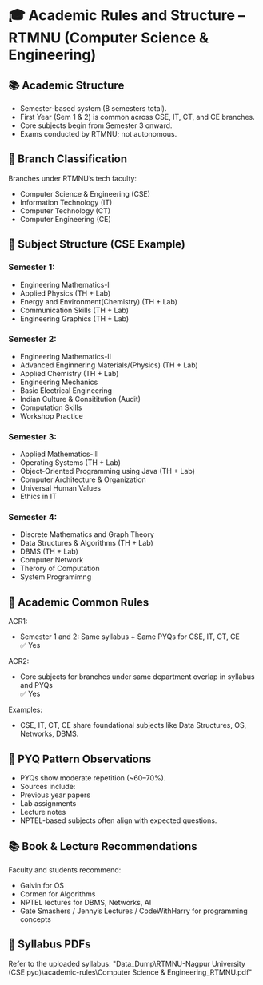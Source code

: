 # 🎓 Academic Rules and Structure – RTMNU (Computer Science & Engineering)

## 📚 Academic Structure
- Semester-based system (8 semesters total).
- First Year (Sem 1 & 2) is common across CSE, IT, CT, and CE branches.
- Core subjects begin from Semester 3 onward.
- Exams conducted by RTMNU; not autonomous.

## 📂 Branch Classification
Branches under RTMNU’s tech faculty:
- Computer Science & Engineering (CSE)
- Information Technology (IT)
- Computer Technology (CT)
- Computer Engineering (CE)

## 📘 Subject Structure (CSE Example)

### Semester 1:
- Engineering Mathematics-I
- Applied Physics (TH + Lab)
- Energy and Environment(Chemistry) (TH + Lab)
- Communication Skills (TH + Lab)
- Engineering Graphics (TH + Lab)

### Semester 2:
- Engineering Mathematics-II
- Advanced Enginnering Materials/(Physics) (TH + Lab)
- Applied Chemistry (TH + Lab)
- Engineering Mechanics
- Basic Electrical Engineering
- Indian Culture & Consititution (Audit)
- Computation Skills
- Workshop Practice

### Semester 3:
- Applied Mathematics-III
- Operating Systems (TH + Lab)
- Object-Oriented Programming using Java (TH + Lab)
- Computer Architecture & Organization
- Universal Human Values
- Ethics in IT

### Semester 4:
- Discrete Mathematics and Graph Theory
- Data Structures & Algorithms (TH + Lab)
- DBMS (TH + Lab)
- Computer Network
- Therory of Computation
- System Programimng

  
## 🧾 Academic Common Rules

ACR1:
- Semester 1 and 2: Same syllabus + Same PYQs for CSE, IT, CT, CE
  <br>
✅ Yes

ACR2:
- Core subjects for branches under same department overlap in syllabus and PYQs
  <br>
 ✅ Yes

Examples:
- CSE, IT, CT, CE share foundational subjects like Data Structures, OS, Networks, DBMS.

## 🧠 PYQ Pattern Observations

- PYQs show moderate repetition (~60–70%).
- Sources include:
- Previous year papers
- Lab assignments
- Lecture notes
- NPTEL-based subjects often align with expected questions.

## 📚 Book & Lecture Recommendations

Faculty and students recommend:
- Galvin for OS
- Cormen for Algorithms
- NPTEL lectures for DBMS, Networks, AI
- Gate Smashers / Jenny’s Lectures / CodeWithHarry for programming concepts

## 📎 Syllabus PDFs

Refer to the uploaded syllabus:
"Data_Dump\RTMNU-Nagpur University (CSE pyq)\academic-rules\Computer Science & Engineering_RTMNU.pdf"

